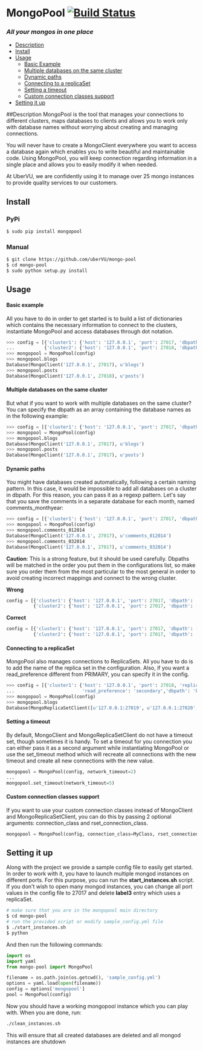 MongoPool [![Build Status](https://travis-ci.org/uberVU/mongopool.svg?branch=master)](https://travis-ci.org/uberVU/mongopool)
=========
### _All your mongos in one place_

- [Description](#description)
- [Install](#install)
- [Usage](#usage)
  - [Basic Example](#basic-example)
  - [Multiple databases on the same cluster](#multiple-databases-on-the-same-cluster)
  - [Dynamic paths](#dynamic-paths)
  - [Connecting to a replicaSet](#connecting-to-a-replicaSet)
  - [Setting a timeout](#setting-a-timeout)
  - [Custom connection classes support](#custom-connection-classes-support)
- [Setting it up](#setting-it-up)

##Description
MongoPool is the tool that manages your connections to different clusters, maps databases to clients and allows you to work only with database names without worrying about creating and managing connections.

You will never have to create a MongoClient everywhere you want to access a database again which enables you to write beautiful and maintainable code. Using MongoPool, you will keep connection regarding information in a single place and allows you to easily modify it when needed.

At UberVU, we are confidently using it to manage over 25 mongo instances to provide quality services to our customers.
## Install

### PyPi
```bash
$ sudo pip install mongopool
```
### Manual
```bash
$ git clone https://github.com/uberVU/mongo-pool
$ cd mongo-pool
$ sudo python setup.py install
```

## Usage

#### Basic example
All you have to do in order to get started is to build a list of dictionaries which contains the necessary information to connect to the clusters, instantiate MongoPool and access databases through dot notation.
```python
>>> config = [{'cluster1': {'host': '127.0.0.1', 'port': 27017, 'dbpath': 'blogs'}},
...           {'cluster2': {'host': '127.0.0.1', 'port': 27018, 'dbpath': 'posts'}}]
>>> mongopool = MongoPool(config)
>>> mongopool.blogs
Database(MongoClient('127.0.0.1', 27017), u'blogs')
>>> mongopool.posts
Database(MongoClient('127.0.0.1', 27018), u'posts')
```

#### Multiple databases on the same cluster
But what if you want to work with multiple databases on the same cluster?
You can specify the dbpath as an array containing the database names as in the following example:
```python
>>> config = [{'cluster1': {'host': '127.0.0.1', 'port': 27017, 'dbpath': ['blogs', 'posts']}}]
>>> mongopool = MongoPool(config)
>>> mongopool.blogs
Database(MongoClient('127.0.0.1', 27017), u'blogs')
>>> mongopool.posts
Database(MongoClient('127.0.0.1', 27017), u'posts')
```

#### Dynamic paths
You might have databases created automatically, following a certain naming pattern. In this case, it would be impossible to add all databases on a cluster in dbpath. For this reason, you can pass it as a regexp pattern. Let's say that you save the comments in a separate database for each month, named comments_monthyear:
```python
>>> config = [{'cluster1': {'host': '127.0.0.1', 'port': 27017, 'dbpath': 'comments_\d*'}}]
>>> mongopool = MongoPool(config)
>>> mongopool.comments_012014
Database(MongoClient('127.0.0.1', 27017), u'comments_012014')
>>> mongopool.comments_032014
Database(MongoClient('127.0.0.1', 27017), u'comments_032014')
```

**Caution**: This is a strong feature, but it should be used carefully. Dbpaths will be matched in the order you put them in the configurations list, so make sure you order them from the most particular to the most general in order to avoid creating incorrect mappings and connect to the wrong cluster.

**Wrong**
```python
config = [{'cluster1': {'host': '127.0.0.1', 'port': 27017, 'dbpath': '.*'}},
          {'cluster2': {'host': '127.0.0.1', 'port': 27017, 'dbpath': ['blogs', 'comments'}}]
```
**Correct**
```python
config = [{'cluster1': {'host': '127.0.0.1', 'port': 27017, 'dbpath': ['blogs', 'comments'}},
          {'cluster2': {'host': '127.0.0.1', 'port': 27017, 'dbpath': '.*'}}]
```
#### Connecting to a replicaSet
MongoPool also manages connections to ReplicaSets. All you have to do is to add the name of the replica set in the configuration. Also, if you want a read_preference different from PRIMARY, you can specify it in the config.
```python
>>> config = [{'cluster1': {'host': '127.0.0.1', 'port': 27018, 'replicaSet': 'rset0',
...                         'read_preference': 'secondary','dbpath': 'blogs'}}]
>>> mongopool = MongoPool(config)
>>> mongopool.blogs
Database(MongoReplicaSetClient([u'127.0.0.1:27019', u'127.0.0.1:27020', u'127.0.0.1:27018']), u'blogs')
```
#### Setting a timeout
By default, MongoClient and MongoReplicaSetClient do not have a timeout set, though sometimes it is handy. To set a timeout for you connection you can either pass it as a second argument while instantiating MongoPool or use the set_timeout method which will recreate all connections with the new timeout and create all new connections with the new value.
```python
mongopool = MongoPool(config, network_timeout=2)
...
mongopool.set_timeout(network_timeout=5)
```

#### Custom connection classes support
If you want to use your custom connection classes instead of MongoClient and MongoReplicaSetClient, you can do this by passing 2 optional arguments: connection_class and rset_connection_class.
```python
mongopool = MongoPool(config, connection_class=MyClass, rset_connection_class=MyOther(Class)
```
## Setting it up
Along with the project we provide a sample config file to easily get started. In order to work with it, you have to launch multiple mongod instances on different ports. For this purpose, you can run the **start_instances.sh** script. If you don't wish to open many mongod instances, you can change all port values in the config file to 27017 and delete **label3** entry which uses a replicaSet.
```bash
# make sure that you are in the mongopool main directory
$ cd mongo-pool
# run the provided script or modify sample_config.yml file
$ ./start_instances.sh
$ python
```
And then run the following commands:
```python
import os
import yaml
from mongo-pool import MongoPool

filename = os.path.join(os.getcwd(), 'sample_config.yml')
options = yaml.load(open(filename))
config = options['mongopool']
pool = MongoPool(config)
```
Now you should have a working mongopool instance which you can play with.
When you are done, run:
```bash
./clean_instances.sh
```
This will ensure that all created databases are deleted and all mongod instances are shutdown
